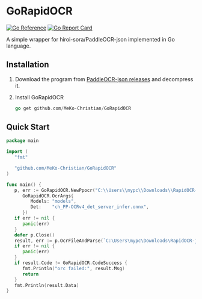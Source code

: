 # GoRapidOCR

[![Go Reference](https://pkg.go.dev/badge/github.com/MeKo-Christian/GoRapidOCR.svg)](https://pkg.go.dev/github.com/MeKo-Christian/GoRapidOCR) [![Go Report Card](https://goreportcard.com/badge/github.com/MeKo-Christian/GoRapidOCR)](https://goreportcard.com/report/github.com/MeKo-Christian/GoRapidOCR)


A simple wrapper for hiroi-sora/PaddleOCR-json implemented in Go language.


## Installation

1. Download the program from [PaddleOCR-json releases](https://github.com/hiroi-sora/PaddleOCR-json/releases) and decompress it.

2. Install GoRapidOCR

   ```go
   go get github.com/MeKo-Christian/GoRapidOCR
   ```

## Quick Start

```go
package main

import (
   "fmt"

   "github.com/MeKo-Christian/GoRapidOCR"
)

func main() {
   p, err := GoRapidOCR.NewPpocr("C:\\Users\\mypc\\Downloads\\RapidOCR-json_v0.2.0\\RapidOCR-json.exe",
      GoRapidOCR.OcrArgs{
         Models: "models",
         Det:    "ch_PP-OCRv4_det_server_infer.onnx",
      })
   if err != nil {
      panic(err)
   }
   defer p.Close()
   result, err := p.OcrFileAndParse(`C:\Users\mypc\Downloads\RapidOCR-json_v0.2.0\1.png`)
   if err != nil {
      panic(err)
   }
   if result.Code != GoRapidOCR.CodeSuccess {
      fmt.Println("orc failed:", result.Msg)
      return
   }
   fmt.Println(result.Data)
}

```

